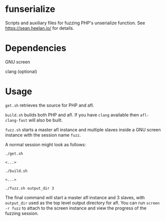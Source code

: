 # funserialize
Scripts and auxiliary files for fuzzing PHP's unserialize function. See
https://sean.heelan.io/ for details.

# Dependencies

GNU screen

clang (optional)

# Usage

`get.sh` retrieves the source for PHP and afl.

`build.sh` builds both PHP and afl. If you have `clang` available then
`afl-clang-fast` will also be built.

`fuzz.sh` starts a master afl instance and multiple slaves inside a GNU screen
instance with the session name `fuzz`.

A normal session might look as follows:

```
./get.sh

<...>

./build.sh

<...>

./fuzz.sh output_dir 3
```

The final command will start a master afl instance and 3 slaves, with
`output_dir` used as the top level output directory for afl. You can run `screen
-r fuzz` to attach to the screen instance and view the progress of the fuzzing
session.
